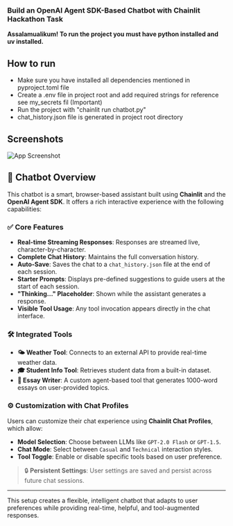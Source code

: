 ### Build an OpenAI Agent SDK-Based Chatbot with Chainlit Hackathon Task

**Assalamualikum! To run the project you must have python installed and uv installed.**


## How to run

- Make sure you have installed all dependencies mentioned in pyproject.toml file
- Create a .env file in project root and add required strings for reference see my_secrets fil (Important)
- Run the project with "chainlit run chatbot.py"
- chat_history.json file is generated in project root directory

## Screenshots
![App Screenshot](https://github.com/user-attachments/assets/5124a5dc-b398-4832-a5fc-a92f23431e46)

## 📌 Chatbot Overview

This chatbot is a smart, browser-based assistant built using **Chainlit** and the **OpenAI Agent SDK**. It offers a rich interactive experience with the following capabilities:

### ✅ Core Features
- **Real-time Streaming Responses**: Responses are streamed live, character-by-character.
- **Complete Chat History**: Maintains the full conversation history.
- **Auto-Save**: Saves the chat to a `chat_history.json` file at the end of each session.
- **Starter Prompts**: Displays pre-defined suggestions to guide users at the start of each session.
- **"Thinking..." Placeholder**: Shown while the assistant generates a response.
- **Visible Tool Usage**: Any tool invocation appears directly in the chat interface.

### 🛠️ Integrated Tools
- **🌤️ Weather Tool**: Connects to an external API to provide real-time weather data.
- **🎓 Student Info Tool**: Retrieves student data from a built-in dataset.
- **📝 Essay Writer**: A custom agent-based tool that generates 1000-word essays on user-provided topics.

### ⚙️ Customization with Chat Profiles
Users can customize their chat experience using **Chainlit Chat Profiles**, which allow:
- **Model Selection**: Choose between LLMs like `GPT-2.0 Flash` or `GPT-1.5`.
- **Chat Mode**: Select between `Casual` and `Technical` interaction styles.
- **Tool Toggle**: Enable or disable specific tools based on user preference.

> 🔒 **Persistent Settings**: User settings are saved and persist across future chat sessions.

---

This setup creates a flexible, intelligent chatbot that adapts to user preferences while providing real-time, helpful, and tool-augmented responses.





